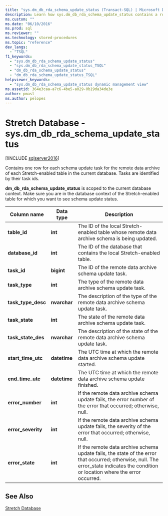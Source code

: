 ```yaml
---
title: "sys.dm_db_rda_schema_update_status (Transact-SQL) | Microsoft Docs"
description: Learn how sys.dm_db_rda_schema_update_status contains a row for each schema update task for the remote data archive of each Stretch-enabled table in the database.
ms.custom: ""
ms.date: "06/10/2016"
ms.prod: sql
ms.reviewer: ""
ms.technology: stored-procedures
ms.topic: "reference"
dev_langs: 
  - "TSQL"
f1_keywords: 
  - "sys.dm_db_rda_schema_update_status"
  - "sys.dm_db_rda_schema_update_status_TSQL"
  - "dm_db_rda_schema_update_status"
  - "dm_db_rda_schema_update_status_TSQL"
helpviewer_keywords: 
  - "sys.dm_db_rda_schema_update_status dynamic management view"
ms.assetid: 364e3caa-a7c6-4be5-a029-0b19da34de3e
author: pmasl 
ms.author: pelopes
---
```

# Stretch Database - sys.dm_db_rda_schema_update_status
[!INCLUDE [sqlserver2016](../../includes/applies-to-version/sqlserver2016.md)]

  Contains one row for each schema update task for the remote data archive of each Stretch-enabled table in the current database. Tasks are identified by their task ids.  
  
 **dm_db_rda_schema_update_status** is scoped to the current database context. Make sure you are in the database context of the Stretch-enabled table for which you want to see schema update status.  
  
|Column name|Data type|Description|  
|-----------------|---------------|-----------------|  
|**table_id**|**int**|The ID of the local Stretch-enabled table whose remote data archive schema is being updated.|  
|**database_id**|**int**|The ID of the database that contains the local Stretch-enabled table.|  
|**task_id**|**bigint**|The ID of the remote data archive schema update task.|  
|**task_type**|**int**|The type of the remote data archive schema update task.|  
|**task_type_desc**|**nvarchar**|The description of the type of the remote data archive schema update task.|  
|**task_state**|**int**|The state of the remote data archive schema update task.|  
|**task_state_des**|**nvarchar**|The description of the state of the remote data archive schema update task.|  
|**start_time_utc**|**datetime**|The UTC time at which the remote data archive schema update started.|  
|**end_time_utc**|**datetime**|The UTC time at which the remote data archive schema update finished.|  
|**error_number**|**int**|If the remote data archive schema update fails, the error number of the error that occurred; otherwise, null.|  
|**error_severity**|**int**|If the remote data archive schema update fails, the severity of the error that occurred; otherwise, null.|  
|**error_state**|**int**|If the remote data archive schema update fails, the state of the error that occurred; otherwise, null. The error_state indicates the condition or location where the error occurred.|  
  
## See Also  
 [Stretch Database](../../sql-server/stretch-database/stretch-database.md)  
  
  
